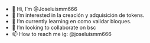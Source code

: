 - 👋 Hi, I’m @Joseluismm666
- 👀 I’m interested in la creación y adquisición de tokens.
- 🌱 I’m currently learning en como validar bloques.
- 💞️ I’m looking to collaborate on bsc 
- 📫 How to reach me ig: @joseluismm666

<!---
Joseluismm666/Joseluismm666 is a ✨ special ✨ repository because its `README.md` (this file) appears on your GitHub profile.
You can click the Preview link to take a look at your changes.
--->
